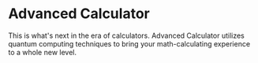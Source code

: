# Advanced Calculator
This is what's next in the era of calculators. Advanced Calculator utilizes quantum computing techniques to bring your math-calculating experience to a whole new level.
